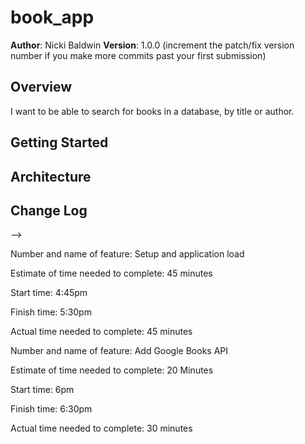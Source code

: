 # book_app

**Author**: Nicki Baldwin
**Version**: 1.0.0 (increment the patch/fix version number if you make more commits past your first submission)

## Overview
I want to be able to search for books in a database, by title or author.


## Getting Started
<!-- What are the steps that a user must take in order to build this app on their own machine and get it running? -->

## Architecture
<!-- Provide a detailed description of the application design. What technologies (languages, libraries, etc) you're using, and any other relevant design information. -->

## Change Log
<!-- Use this area to document the iterative changes made to your application as each feature is successfully implemented. Use time stamps. Here's an examples:

01-01-2001 4:59pm - Application now has a fully-functional express server, with GET and POST routes for the book resource.

## Credits and Collaborations
<!-- Give credit (and a link) to other people or resources that helped you build this application. -->
-->

Number and name of feature: Setup and application load

Estimate of time needed to complete: 45 minutes

Start time: 4:45pm

Finish time: 5:30pm

Actual time needed to complete: 45 minutes


Number and name of feature: Add Google Books API

Estimate of time needed to complete: 20 Minutes

Start time: 6pm

Finish time: 6:30pm

Actual time needed to complete: 30 minutes
